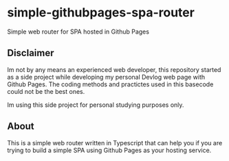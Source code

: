 # simple-githubpages-spa-router
Simple web router for SPA hosted in Github Pages

## Disclaimer
Im not by any means an experienced web developer, this repository started as a 
side project while developing my personal Devlog web page with Github Pages. 
The coding methods and practictes used in this basecode could not be the best 
ones. 

Im using this side project for personal studying purposes only.

## About
This is a simple web router written in Typescript that can help you if you are 
trying to build a simple SPA using Github Pages as your hosting service.
